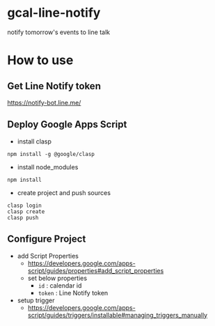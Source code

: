 # gcal-line-notify

notify tomorrow's events to line talk

# How to use

## Get Line Notify token

https://notify-bot.line.me/

## Deploy Google Apps Script

- install clasp

```
npm install -g @google/clasp
```

- install node_modules

```
npm install
```

- create project and push sources

```
clasp login
clasp create
clasp push
```

## Configure Project

- add Script Properties
  - https://developers.google.com/apps-script/guides/properties#add_script_properties
  - set below properties
    - `id` : calendar id
    - `token` : Line Notify token
- setup trigger
  - https://developers.google.com/apps-script/guides/triggers/installable#managing_triggers_manually
